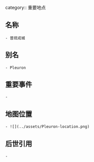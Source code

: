category:: 重要地点
## 名称
	- 普琉戎城
## 别名
	- Pleuron
## 重要事件
	-
## 地图位置
	- ![](../assets/Pleuron-location.png)
## 后世引用
	-
